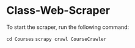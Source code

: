 # Class-Web-Scraper
To start the scraper, run the following command:

```cd Courses```
```scrapy crawl CourseCrawler```
